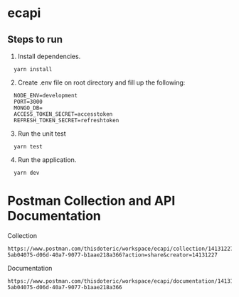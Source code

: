 # ecapi

## Steps to run

1. Install dependencies.

```
  yarn install
```

2. Create .env file on root directory and fill up the following:

```
  NODE_ENV=development
  PORT=3000
  MONGO_DB=
  ACCESS_TOKEN_SECRET=accesstoken
  REFRESH_TOKEN_SECRET=refreshtoken
```

3. Run the unit test

```
  yarn test
```

4. Run the application.

```
  yarn dev
```

# Postman Collection and API Documentation

Collection

```
https://www.postman.com/thisdoteric/workspace/ecapi/collection/14131227-5ab04075-d06d-40a7-9077-b1aae218a366?action=share&creator=14131227
```

Documentation

```
https://www.postman.com/thisdoteric/workspace/ecapi/documentation/14131227-5ab04075-d06d-40a7-9077-b1aae218a366
```
